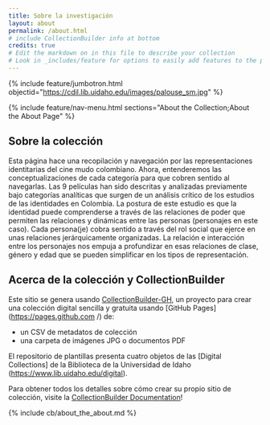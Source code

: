 ```yaml
---
title: Sobre la investigación
layout: about
permalink: /about.html
# include CollectionBuilder info at bottom
credits: true
# Edit the markdown on in this file to describe your collection
# Look in _includes/feature for options to easily add features to the page
---
```


{% include feature/jumbotron.html objectid="https://cdil.lib.uidaho.edu/images/palouse_sm.jpg" %}

{% include feature/nav-menu.html sections="About the Collection;About the About Page" %}

## Sobre la colección

Esta página hace una recopilación y navegación por las representaciones identitarias del cine mudo colombiano. Ahora, entenderemos las conceptualizaciones de cada categoría para que cobren sentido al navegarlas. Las 9 películas han sido descritas y analizadas previamente bajo categorías analíticas que surgen de un análisis crítico de los estudios de las identidades en Colombia. La postura de este estudio es que la identidad puede comprenderse a través de las relaciones de poder que permiten las relaciones y dinámicas entre las personas (personajes en este caso). Cada persona(je) cobra sentido a través del rol social que ejerce en unas relaciones jerárquicamente organizadas. La relación e interacción entre los personajes nos empuja a profundizar en esas relaciones de clase, género y edad que se pueden simplificar en los tipos de representación. 

## Acerca de la colección y CollectionBuilder

Este sitio se genera usando [CollectionBuilder-GH](https://collectionbuilding.github.io/gh/), un proyecto para crear una colección digital sencilla y gratuita usando [GitHub Pages](https://pages.github.com /) de:

- un CSV de metadatos de colección
- una carpeta de imágenes JPG o documentos PDF

El repositorio de plantillas presenta cuatro objetos de las [Digital Collections] de la Biblioteca de la Universidad de Idaho (https://www.lib.uidaho.edu/digital).

Para obtener todos los detalles sobre cómo crear su propio sitio de colección, visite la [CollectionBuilder Documentation](https://collectionbuilder.github.io/cb-docs/)!


<!-- IMPORTANT!!! DELETE this comment and the include below when you are finished editing this page for your collection. The include below introduces about page features. They will show up on your collection's about page until you delete it.  -->
{% include cb/about_the_about.md %} 
